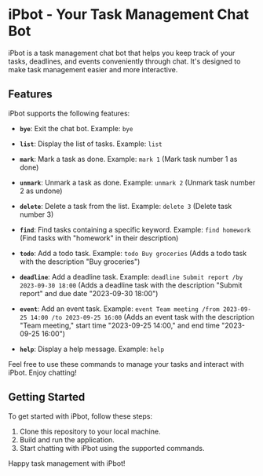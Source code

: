 # iPbot - Your Task Management Chat Bot

iPbot is a task management chat bot that helps you keep track of your tasks, deadlines, and events conveniently through chat. It's designed to make task management easier and more interactive.

## Features

iPbot supports the following features:

- **`bye`**: Exit the chat bot.
  Example: `bye`

- **`list`**: Display the list of tasks.
  Example: `list`

- **`mark`**: Mark a task as done.
  Example: `mark 1` (Mark task number 1 as done)

- **`unmark`**: Unmark a task as done.
  Example: `unmark 2` (Unmark task number 2 as undone)

- **`delete`**: Delete a task from the list.
  Example: `delete 3` (Delete task number 3)

- **`find`**: Find tasks containing a specific keyword.
  Example: `find homework` (Find tasks with "homework" in their description)

- **`todo`**: Add a todo task.
  Example: `todo Buy groceries` (Adds a todo task with the description "Buy groceries")

- **`deadline`**: Add a deadline task.
  Example: `deadline Submit report /by 2023-09-30 18:00`
  (Adds a deadline task with the description "Submit report" and due date "2023-09-30 18:00")

- **`event`**: Add an event task.
  Example: `event Team meeting /from 2023-09-25 14:00 /to 2023-09-25 16:00`
  (Adds an event task with the description "Team meeting," start time "2023-09-25 14:00," and end time "2023-09-25 16:00")

- **`help`**: Display a help message.
  Example: `help`

Feel free to use these commands to manage your tasks and interact with iPbot. Enjoy chatting!

## Getting Started

To get started with iPbot, follow these steps:

1. Clone this repository to your local machine.
2. Build and run the application.
3. Start chatting with iPbot using the supported commands.


Happy task management with iPbot!
